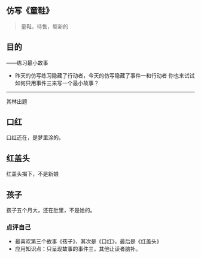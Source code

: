 ## 仿写《童鞋》

>童鞋，待售，崭新的

## 目的
——练习最小故事
- 昨天的仿写练习隐藏了行动者，今天的仿写隐藏了事件一和行动者
你也来试试如何只用事件三来写一个最小故事？


----
其林出题


## 口红
口红还在，是梦里涂的。

## 红盖头
红盖头揭下，不是新娘

## 孩子
孩子五个月大，还在肚里，不是她的。



### 点评自己
- 最喜欢第三个故事《孩子》、其次是《口红》，最后是《红盖头》
- 应用知识点：只呈现故事的事件三，其他让读者脑补。


